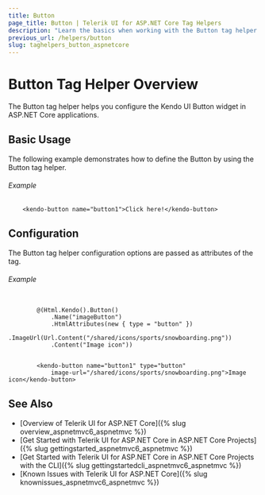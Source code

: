 ```yaml
---
title: Button
page_title: Button | Telerik UI for ASP.NET Core Tag Helpers
description: "Learn the basics when working with the Button tag helper for ASP.NET Core (MVC 6 or ASP.NET Core MVC)."
previous_url: /helpers/button
slug: taghelpers_button_aspnetcore
---
```


# Button Tag Helper Overview

The Button tag helper helps you configure the Kendo UI Button widget in ASP.NET Core applications.

## Basic Usage

The following example demonstrates how to define the Button by using the Button tag helper.

###### Example

        <kendo-button name="button1">Click here!</kendo-button>

## Configuration

The Button tag helper configuration options are passed as attributes of the tag.

###### Example

```tab-cshtml

        @(Html.Kendo().Button()
            .Name("imageButton")
            .HtmlAttributes(new { type = "button" })
            .ImageUrl(Url.Content("/shared/icons/sports/snowboarding.png"))
            .Content("Image icon"))
```
```tab-tagHelper

        <kendo-button name="button1" type="button"
            image-url="/shared/icons/sports/snowboarding.png">Image icon</kendo-button>
```

## See Also

* [Overview of Telerik UI for ASP.NET Core]({% slug overview_aspnetmvc6_aspnetmvc %})
* [Get Started with Telerik UI for ASP.NET Core in ASP.NET Core Projects]({% slug gettingstarted_aspnetmvc6_aspnetmvc %})
* [Get Started with Telerik UI for ASP.NET Core in ASP.NET Core Projects with the CLI]({% slug gettingstartedcli_aspnetmvc6_aspnetmvc %})
* [Known Issues with Telerik UI for ASP.NET Core]({% slug knownissues_aspnetmvc6_aspnetmvc %})
